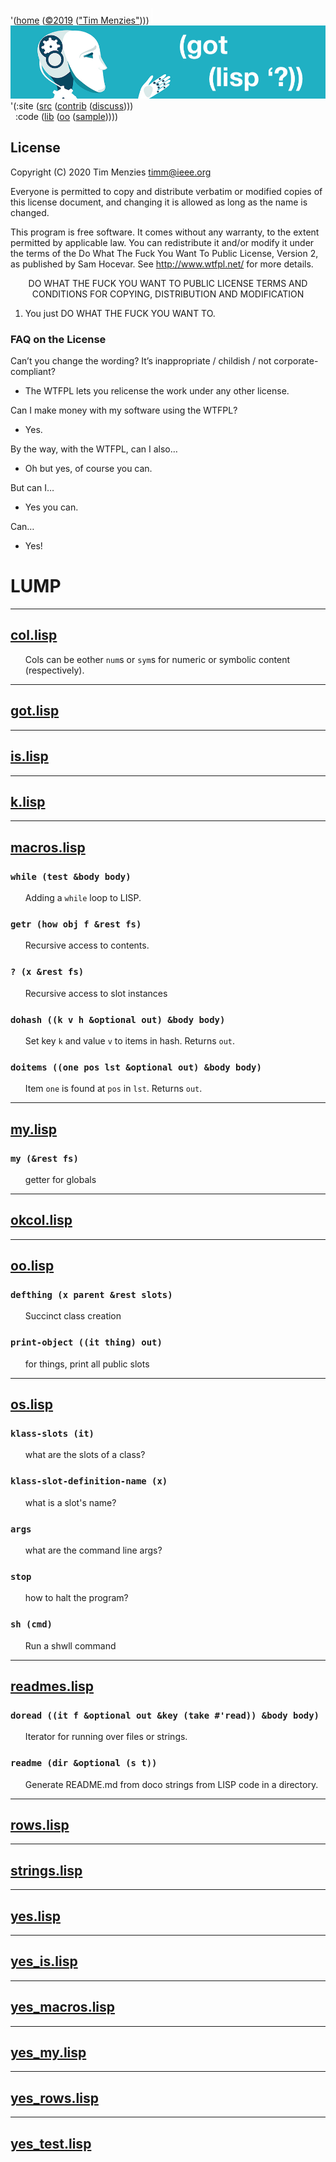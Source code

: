 <a name=top></a>
'([home](https://github.com/timm/lisp/blob/master/README.md#top) 
([&copy;2019](https://github.com/timm/lisp/blob/master/LICENSE.md) 
(["Tim Menzies"](http://menzies.us))))
<img width=1 height=25 src="https://github.com/timm/lisp/blob/master/etc/img/FFFFFF.png">
<a href="https://github.com/timm/lisp/blob/master/README.md#top">
<img src="https://raw.githubusercontent.com/timm/lisp/master/etc/img/gotlisp.png" ></a><br>
'(:site ([src](http://github.com/timm/lisp) 
([contrib](https://github.com/timm/lisp/blob/master/CONTRIBUTING.md)
([discuss](https://github.com/timm/lisp/issues))))      
&nbsp;&nbsp;:code ([lib](https://github.com/timm/lisp/tree/master/src/lib/README.md#top)
([oo](https://github.com/timm/lisp/tree/master/src/oo/README.md#top)
([sample](https://github.com/timm/lisp/tree/master/src/sample/README.md#top)))))

## License

 Copyright (C) 2020 Tim Menzies <timm@ieee.org>

 Everyone is permitted to copy and distribute verbatim or modified 
 copies of this license document, and changing it is allowed as long 
 as the name is changed. 

This program is free software. It comes without any warranty, to
the extent permitted by applicable law. You can redistribute it
and/or modify it under the terms of the Do What The Fuck You Want
To Public License, Version 2, as published by Sam Hocevar. See
http://www.wtfpl.net/ for more details. 

<p align=center>
            DO WHAT THE FUCK YOU WANT TO PUBLIC LICENSE 
   TERMS AND CONDITIONS FOR COPYING, DISTRIBUTION AND MODIFICATION 
</p>

1. You just DO WHAT THE FUCK YOU WANT TO.


### FAQ on the License

Can’t you change the wording? It’s inappropriate / childish / not corporate-compliant?

- The WTFPL lets you relicense the work under any other license.

Can I make money with my software using the WTFPL?

- Yes.

By the way, with the WTFPL, can I also…

- Oh but yes, of course you can.

But can I…

- Yes you can.

Can…

- Yes!



# LUMP




-------

## [col.lisp](col.lisp)





<ul>

 Cols can be eother `num`s or `sym`s for numeric
or symbolic content (respectively).

</ul>





-------

## [got.lisp](got.lisp)



-------

## [is.lisp](is.lisp)



-------

## [k.lisp](k.lisp)



-------

## [macros.lisp](macros.lisp)


### `while (test &body body)`



<ul>

Adding a `while` loop to LISP.

</ul>



### `getr (how obj f &rest fs)`



<ul>

Recursive access to contents.

</ul>



### `? (x &rest fs)`



<ul>

Recursive access to slot instances

</ul>



### `dohash ((k v h &optional out) &body body)`



<ul>

Set key `k` and value `v` to items in hash. Returns `out`.

</ul>



### `doitems ((one pos lst &optional out) &body body)`



<ul>

Item `one` is found at `pos` in `lst`. Returns `out`.

</ul>




-------

## [my.lisp](my.lisp)


### `my (&rest fs)`



<ul>

getter for globals

</ul>




-------

## [okcol.lisp](okcol.lisp)



-------

## [oo.lisp](oo.lisp)


### `defthing (x parent &rest slots)`



<ul>

Succinct class creation

</ul>



### `print-object ((it thing) out)`



<ul>

for things, print all public slots

</ul>




-------

## [os.lisp](os.lisp)


### `klass-slots (it)`



<ul>

what are the slots of a class?

</ul>



### `klass-slot-definition-name (x)`



<ul>

what is a slot's name?

</ul>



### `args `



<ul>

what are the command line args?

</ul>



### `stop `



<ul>

how to halt the program?

</ul>



### `sh (cmd)`



<ul>

Run a shwll command

</ul>




-------

## [readmes.lisp](readmes.lisp)


### `doread ((it f &optional out &key (take #'read)) &body body)`



<ul>

Iterator for running over files or strings.

</ul>



### `readme (dir &optional (s t))`



<ul>

Generate README.md from doco strings from LISP code in a directory.

</ul>




-------

## [rows.lisp](rows.lisp)



-------

## [strings.lisp](strings.lisp)



-------

## [yes.lisp](yes.lisp)



-------

## [yes_is.lisp](yes_is.lisp)



-------

## [yes_macros.lisp](yes_macros.lisp)



-------

## [yes_my.lisp](yes_my.lisp)



-------

## [yes_rows.lisp](yes_rows.lisp)



-------

## [yes_test.lisp](yes_test.lisp)

